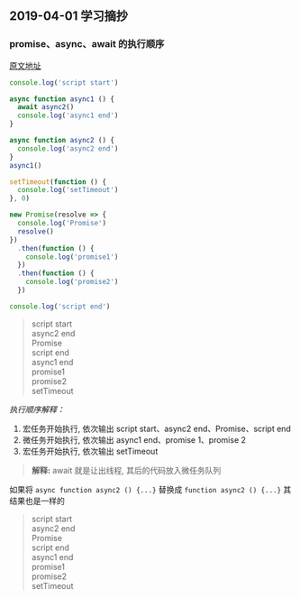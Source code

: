 ## 2019-04-01 学习摘抄

### promise、async、await 的执行顺序

[原文地址](https://segmentfault.com/a/1190000018622280)

```javascript
console.log('script start')

async function async1 () {
  await async2()
  console.log('async1 end')
}

async function async2 () {
  console.log('async2 end')
}
async1()

setTimeout(function () {
  console.log('setTimeout')
}, 0)

new Promise(resolve => {
  console.log('Promise')
  resolve()
})
  .then(function () {
    console.log('promise1')
  })
  .then(function () {
    console.log('promise2')
  })

console.log('script end')
```

> script start<br/>
> async2 end<br/>
> Promise<br/>
> script end<br/>
> async1 end<br/>
> promise1<br/>
> promise2<br/>
> setTimeout

*执行顺序解释：*
1. 宏任务开始执行, 依次输出 script start、async2 end、Promise、script end
2. 微任务开始执行, 依次输出 async1 end、promise 1、promise 2
3. 宏任务开始执行, 依次输出 setTimeout

> **解释:** await 就是让出线程, 其后的代码放入微任务队列

如果将 `async function async2 () {...}` 替换成 `function async2 () {...}` 其结果也是一样的

> script start<br/>
> async2 end<br/>
> Promise<br/>
> script end<br/>
> async1 end<br/>
> promise1<br/>
> promise2<br/>
> setTimeout
